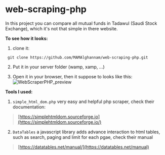 # web-scraping-php

In this project you can compare all mutual funds in Tadawul (Saudi Stock Exchange), which it's not that simple in there website.

> 


**To see how it looks:**
1. clone it: 
  ```
   git clone https://github.com/MAMAlghannam/web-scraping-php.git
  ```
2. Put it in your server folder (wamp, xamp, ...)

3. Open it in your browser, then it suppose to looks like this:
    ![WebScraperPHP_preview](https://serving.photos.photobox.com/08730134e179b23829cbf6c404c098d0b64006a1a657fcd93fd9a1b7ffa893718b9ed5dc.jpg)
    

**Tools I used:**
1. ``` simple_html_dom.php ``` very easy and helpful php scraper, check their documentation:
  > [https://simplehtmldom.sourceforge.io](https://simplehtmldom.sourceforge.io/)

2. ``` DataTables ``` a javascript library adds advance interaction to html tables, such as search, paging and limit for each pgae, check their manual
  > [https://datatables.net/manual/](https://datatables.net/manual)
